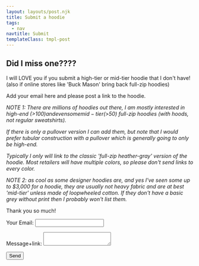```yaml
---
layout: layouts/post.njk
title: Submit a hoodie
tags:
  - nav
navtitle: Submit
templateClass: tmpl-post
---
```

<div class="col col-sm-8">

<h2>Did I miss one????</h2>

<p>I will LOVE you if you submit a high-tier or mid-tier hoodie that I don't have! (also if online stores like 'Buck Mason' bring back full-zip hoodies)

Add your email here and please post a link to the hoodie.


<i>NOTE 1: There are millions of hoodies out there, I am mostly interested in high-end (>$100) and even some mid-tier (>$50) full-zip hoodies (with hoods, not regular sweatshirts).

If there is only a pullover version I can add them, but note that I would prefer tubular construction with a pullover which is generally going to only be high-end.

Typically I only will link to the classic 'full-zip heather-gray' version of the hoodie. Most retailers will have multiple colors, so please don't send links to every color. 

NOTE 2: as cool as some designer hoodies are, and yes I've seen some up to $3,000 for a hoodie, they are usually not heavy fabric and are at best 'mid-tier' unless made of loopwheeled cotton.  If they don't have a basic grey <srong>without</srong> print then I probably won't list them.
</i>  

Thank you so much!

</p>

<form name="contact" method="POST" netlify-honeypot="bot-field" netlify>
    <hidden name="bot-field" />
  <p>
    <label>Your Email: <input type="text" name="email" /></label>
  </p>
  <p>
    <label>Message+link: <textarea name="message"></textarea></label>
  </p>
  <div data-netlify-recaptcha></div>
  <p>
    <button type=”submit”>Send</button>
  </p>
</form>

</div>
